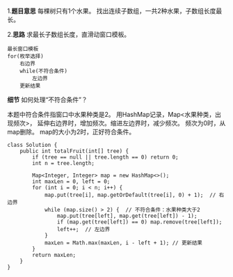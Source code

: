 1.**题目意思**
每棵树只有1个水果。
找出连续子数组，一共2种水果，子数组长度最长。

2.**思路**
求最长子数组长度，直滑动窗口模板。

    最长窗口模板
    for(枚举选择)
        右边界
        while(不符合条件)
            左边界
        更新结果


**细节**
如何处理“不符合条件”？

本题中符合条件指窗口中水果种类是2。
用HashMap记录，Map<水果种类，出现频次>，
延伸右边界时，增加频次。缩进左边界时，减少频次。
频次为0时，从map删除。
map的大小为2时，正好符合条件。
```
class Solution {
    public int totalFruit(int[] tree) {
        if (tree == null || tree.length == 0) return 0;
        int n = tree.length;

        Map<Integer, Integer> map = new HashMap<>();
        int maxLen = 0, left = 0;
        for (int i = 0; i < n; i++) {
            map.put(tree[i], map.getOrDefault(tree[i], 0) + 1);  // 右边界
            while (map.size() > 2) {  // 不符合条件：水果种类大于2
                map.put(tree[left], map.get(tree[left]) - 1);
                if (map.get(tree[left]) == 0) map.remove(tree[left]); 
                left++;  // 左边界
            }
            maxLen = Math.max(maxLen, i - left + 1); // 更新结果
        }
        return maxLen;
    }
}
```
